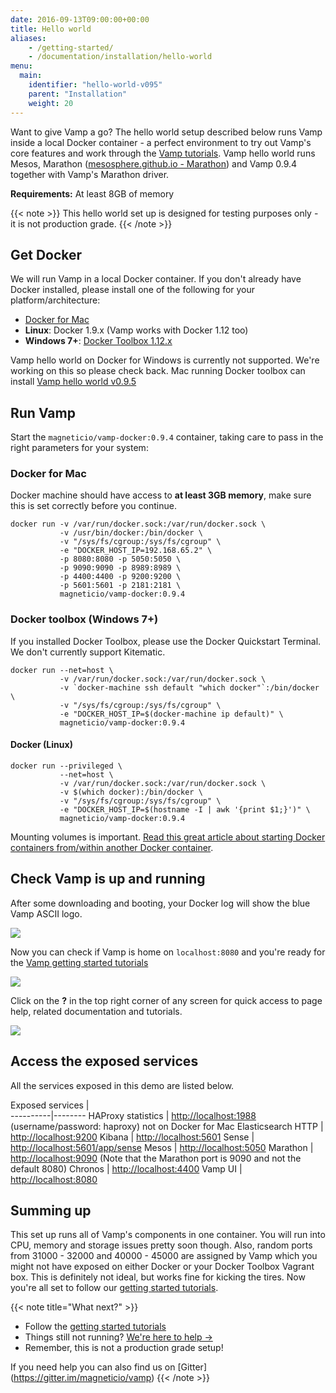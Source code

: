```yaml
---
date: 2016-09-13T09:00:00+00:00
title: Hello world
aliases:
    - /getting-started/
    - /documentation/installation/hello-world
menu:
  main:
    identifier: "hello-world-v095"
    parent: "Installation"
    weight: 20
---
```


Want to give Vamp a go? The hello world setup described below runs Vamp inside a local Docker container - a perfect environment to try out Vamp's core features and work through the [Vamp tutorials](/documentation/tutorials/overview).
Vamp hello world runs Mesos, Marathon ([mesosphere.github.io - Marathon](https://mesosphere.github.io/marathon/)) and Vamp 0.9.4 together with Vamp's Marathon driver.  

**Requirements:**  At least 8GB of memory

{{< note >}}
This hello world set up is designed for testing purposes only - it is not production grade.
{{< /note >}}

## Get Docker

We will run Vamp in a local Docker container. If you don't already have Docker installed, please install one of the following for your platform/architecture:

- [Docker for Mac](https://docs.docker.com/docker-for-mac/install/)
- **Linux**: Docker 1.9.x (Vamp works with Docker 1.12 too)
- **Windows 7+**: [Docker Toolbox 1.12.x](https://github.com/docker/toolbox/releases)

Vamp hello world on Docker for Windows is currently not supported. We're working on this so please check back. 
Mac running Docker toolbox can install [Vamp hello world v0.9.5](/documentation/installation/v0.9.5/hello-world/)

## Run Vamp

Start the `magneticio/vamp-docker:0.9.4` container, taking care to pass in the right parameters for your system: 

### Docker for Mac
Docker machine should have access to **at least 3GB memory**, make sure this is set correctly before you continue.

```
docker run -v /var/run/docker.sock:/var/run/docker.sock \
           -v /usr/bin/docker:/bin/docker \
           -v "/sys/fs/cgroup:/sys/fs/cgroup" \
           -e "DOCKER_HOST_IP=192.168.65.2" \
           -p 8080:8080 -p 5050:5050 \
           -p 9090:9090 -p 8989:8989 \
           -p 4400:4400 -p 9200:9200 \
           -p 5601:5601 -p 2181:2181 \
           magneticio/vamp-docker:0.9.4
```

### Docker toolbox (Windows 7+)

If you installed Docker Toolbox, please use the Docker Quickstart Terminal. We don't currently support Kitematic.

```
docker run --net=host \
           -v /var/run/docker.sock:/var/run/docker.sock \
           -v `docker-machine ssh default "which docker"`:/bin/docker \
           -v "/sys/fs/cgroup:/sys/fs/cgroup" \
           -e "DOCKER_HOST_IP=$(docker-machine ip default)" \
           magneticio/vamp-docker:0.9.4
```

#### Docker (Linux)

```
docker run --privileged \
           --net=host \
           -v /var/run/docker.sock:/var/run/docker.sock \
           -v $(which docker):/bin/docker \
           -v "/sys/fs/cgroup:/sys/fs/cgroup" \
           -e "DOCKER_HOST_IP=$(hostname -I | awk '{print $1;}')" \
           magneticio/vamp-docker:0.9.4
```

Mounting volumes is important. [Read this great article about starting Docker containers from/within another Docker container](https://jpetazzo.github.io/2015/09/03/do-not-use-docker-in-docker-for-ci/).

## Check Vamp is up and running

After some downloading and booting, your Docker log will show the blue Vamp ASCII logo.

![](/images/screens/v095/vamp_ascii_logo.png)

Now you can check if Vamp is home on `localhost:8080` and you're ready for the [Vamp getting started tutorials](/documentation/tutorials/overview)

![](/images/screens/v095/quicksetup-marathon-infopanel.png)
  
Click on the **?** in the top right corner of any screen for quick access to page help, related documentation and tutorials.

![](/images/screens/v095/quicksetup-helppanel.png)

## Access the exposed services

All the services exposed in this demo are listed below.

Exposed services |  
----------|--------
HAProxy statistics        |       [http://localhost:1988](http://localhost:1988) (username/password: haproxy) not on Docker for Mac
Elasticsearch HTTP        |      [http://localhost:9200](http://localhost:9200)
Kibana        |       [http://localhost:5601](http://localhost:5601)
Sense        |      [http://localhost:5601/app/sense](http://localhost:5601/app/sense)
Mesos        |       [http://localhost:5050](http://localhost:5050)
Marathon       |      [http://localhost:9090](http://localhost:9090) (Note that the Marathon port is 9090 and not the default 8080)
Chronos        |       [http://localhost:4400](http://localhost:4400)
Vamp UI       |      [http://localhost:8080](http://localhost:8080)


## Summing up

This set up runs all of Vamp's components in one container. You will run into CPU, memory and storage issues pretty soon though. Also, random ports from 31000 - 32000 and 40000 - 45000 are assigned by Vamp which you might not have exposed on either Docker or your Docker Toolbox Vagrant box.  This is definitely not ideal, but works fine for kicking the tires.
Now you're all set to follow our [getting started tutorials](/documentation/tutorials/overview).

{{< note title="What next?" >}}
* Follow the [getting started tutorials](/documentation/tutorials/overview)
* Things still not running? [We're here to help →](https://github.com/magneticio/vamp/issues)
* Remember, this is not a production grade setup!

If you need help you can also find us on [Gitter] (https://gitter.im/magneticio/vamp)
{{< /note >}}
